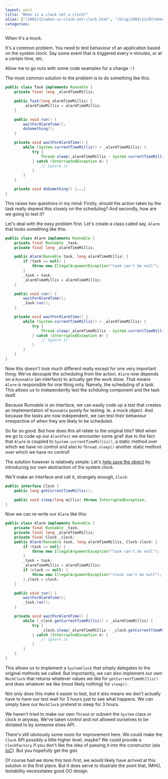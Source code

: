 ```yaml
---
layout: post
title: "When is a clock not a clock?"
alias: ["/2003/12/when-is-clock-not-clock.html", "/blog/2003/12/07/when-is-clock-not-clock"]
categories:
---
```

When it's a mock.

It's a common problem. You need to test behaviour of an application based on the system clock. Say some event that is triggered every n minutes, or at a certain time, etc.

Allow me to go nuts with some code examples for a change :-)

The most common solution to the problem is to do something like this:

``` java
public class Task implements Runnable {
    private final long _alarmTimeMillis;

    public Task(long alarmTimeMillis) {
        _alarmTimeMillis = alarmTimeMillis;
    }

    public void run() {
        waitForAlarmTime();
        doSomething();
    }

    private void waitForAlarmTime() {
        while (System.currentTimeMillis() < _alarmTimeMillis) {
            try {
                Thread.sleep(_alarmTimeMillis - System.currentTimeMillis());
            } catch (InterruptedException e) {
                // Ignore it
            }
        }
    }

    private void doSomething() {...}
}
```

This raises two questions in my mind: Firstly, should the action taken by the task really depend this closely on the scheduling? And secondly, how are we going to test it?

Let's deal with the easy problem first. Let's create a class called say, `Alarm` that looks something like this:

``` java
public class Alarm implements Runnable {
    private final Runnable _task;
    private final long _alarmTimeMillis;

    public Alarm(Runnable task, long alarmTimeMillis) {
        if (task == null) {
            throw new IllegalArgumentException("task can't be null");
        }
        _task = task;
        _alarmTimeMillis = alarmTimeMillis;
    }

    public void run() {
        waitForAlarmTime();
        _task.run();
    }

    private void waitForAlarmTime() {
        while (System.currentTimeMillis() < _alarmTimeMillis) {
            try {
                Thread.sleep(_alarmTimeMillis - System.currentTimeMillis());
            } catch (InterruptedException e) {
                // Ignore it
            }
        }
    }
}
```

Now this doesn't look much different really except for one very important thing: We've decouple the scheduling from the action. `Alarm`  now depends on a `Runnable` (an interface) to actually get the work done. That means `Alarm` is responsible for one thing only. Namely, the scheduling of a task. This allows us to independently test the schduling component and the task itself.

Because Runnable is an interface, we can easily code up a test that creates an implementation of `Runnable` purely for testing. Ie. a mock object. And because the tasks are now independent, we can test their behaviour irrespective of when they are likely to be scheduled.

So far so good. But how does this all relate to the original title? Well when we go to code up our `AlarmTest` we encounter some grief due to the fact that `Alarm` is coupled to `System.currentTimeMillis()`, a static method over which we have no control and also to `Thread.sleep()` another static method over which we have no control!

The solution however is relatively simple: Let's [help save the object](/blog/2003/12/05/help-save-the-object) by introducing our own abstraction of the system clock.

We'll make an interface and call it, strangely enough, `Clock`:

``` java
public interface Clock {
    public long getCurrentTimeMillis();

    public void sleep(long millis) throws InterruptedException;
}
```

Now we can re-write our `Alarm` like this:

``` java
public class Alarm implements Runnable {
    private final Runnable _task;
    private final long _alarmTimeMillis;
    private final Clock _clock;
    public Alarm(Runnable task, long alarmTimeMillis, Clock clock) {
        if (task == null) {
            throw new IllegalArgumentException("task can't be null");
        }
        _task = task;
        _alarmTimeMillis = alarmTimeMillis;
        if (clock == null) {
            throw new IllegalArgumentException("clock can't be null");
        }_clock = clock;
    }

    public void run() {
        waitForAlarmTime();
        _task.run();
    }

    private void waitForAlarmTime() {
        while (_clock.getCurrentTimeMillis() < _alarmTimeMillis) {
            try {
                _clock.sleep(_alarmTimeMillis - _clock.getCurrentTimeMillis());
            } catch (InterruptedException e) {
                // Ignore it
            }
        }
    }
}
```

This allows us to implement a `SystemClock` that simply delegates to the original methods we called. But importantly, we can also implement our own `MockClock` that returns whatever values we like for `getCurrentTimeMillis()` and does whatever we like (most likely nothing) for `sleep()`.

Not only does this make it easier to test, but it also means we don't actually have to have our test wait for 3 hours just to see what happens. We can simply have our `MockClock` pretend to sleep for 3 hours.

We haven't tried to make our own `Thread` or subvert the `System` class or clock in anyway. We've taken control and not allowed ourselves to be dictated to by someone elses API.

There's still obviously some room for improvement here. We could make the `Clock` API possibly a little higher level, maybe? We could provide a `ClockFactory` if you don't like the idea of passing it into the constructor (ala [IoC](/blog/2003/12/15/inversion-of-control)). But you hopefully get the gist.

Of course had we done this test-first, we would likely have arrived at this solution in the first place. But it does serve to illustrate the point that, IMHO, testability necessitates good OO design.

